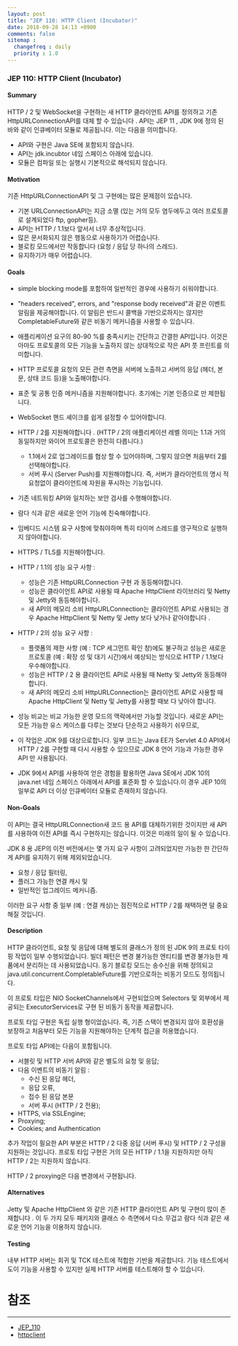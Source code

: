 ```yaml
---
layout: post
title: "JEP 110: HTTP Client (Incubator)"
date: 2018-09-28 14:13 +0900
comments: false
sitemap :
  changefreq : daily
  priority : 1.0
---
```


### JEP 110: HTTP Client (Incubator)

#### Summary

HTTP / 2 및 WebSocket을 구현하는 새 HTTP 클라이언트 API를 정의하고 기존 HttpURLConnectionAPI를 대체 할 수 있습니다 . API는 JEP 11 , JDK 9에 정의 된 바와 같이 인큐베이터 모듈로 제공됩니다. 이는 다음을 의미합니다.

* API와 구현은 Java SE에 포함되지 않습니다.
* API는 jdk.incubtor 네임 스페이스 아래에 있습니다.
* 모듈은 컴파일 또는 실행시 기본적으로 해석되지 않습니다.

#### Motivation

기존 HttpURLConnectionAPI 및 그 구현에는 많은 문제점이 있습니다.

* 기본 URLConnectionAPI는 지금 소멸 (있는 거의 모두 염두에두고 여러 프로토콜로 설계되었다 ftp, gopher등).
* API는 HTTP / 1.1보다 앞서서 너무 추상적입니다.
* 많은 문서화되지 않은 행동으로 사용하기가 어렵습니다.
* 블로킹 모드에서만 작동합니다 (요청 / 응답 당 하나의 스레드).
* 유지하기가 매우 어렵습니다.


#### Goals

* simple blocking mode를 포함하여 일반적인 경우에 사용하기 쉬워야합니다.
* "headers received", errors, and "response body received"과 같은 이벤트 알림을 제공해야합니다. 이 알림은 반드시 콜백을 기반으로하지는 않지만 CompletableFuture와 같은 비동기 메커니즘을 사용할 수 있습니다.
* 애플리케이션 요구의 80-90 %를 충족시키는 간단하고 간결한 API입니다. 이것은 아마도 프로토콜의 모든 기능을 노출하지 않는 상대적으로 작은 API 풋 프린트를 의미합니다.
* HTTP 프로토콜 요청의 모든 관련 측면을 서버에 노출하고 서버의 응답 (헤더, 본문, 상태 코드 등)을 노출해야합니다.
* 표준 및 공통 인증 메커니즘을 지원해야합니다. 초기에는 기본 인증으로 만 제한됩니다.
* WebSocket 핸드 셰이크를 쉽게 설정할 수 있어야합니다.
* HTTP / 2를 지원해야합니다 . (HTTP / 2의 애플리케이션 레벨 의미는 1.1과 거의 동일하지만 와이어 프로토콜은 완전히 다릅니다.)
    * 1.1에서 2로 업그레이드를 협상 할 수 있어야하며, 그렇지 않으면 처음부터 2를 선택해야합니다.
    * 서버 푸시 (Server Push)를 지원해야합니다. 즉, 서버가 클라이언트의 명시 적 요청없이 클라이언트에 자원을 푸시하는 기능입니다.

* 기존 네트워킹 API와 일치하는 보안 검사를 수행해야합니다.
* 람다 식과 같은 새로운 언어 기능에 친숙해야합니다.
* 임베디드 시스템 요구 사항에 맞춰야하며 특히 타이머 스레드를 영구적으로 실행하지 않아야합니다.
* HTTPS / TLS를 지원해야합니다.
* HTTP / 1.1의 성능 요구 사항 :
    * 성능은 기존 HttpURLConnection 구현 과 동등해야합니다.
    * 성능은 클라이언트 API로 사용될 때 Apache HttpClient 라이브러리 및 Netty 및 Jetty와 동등해야합니다.
    * 새 API의 메모리 소비 HttpURLConnection는 클라이언트 API로 사용되는 경우 Apache HttpClient 및 Netty 및 Jetty 보다 낮거나 같아야합니다 .
* HTTP / 2의 성능 요구 사항 :
    * 플랫폼의 제한 사항 (예 : TCP 세그먼트 확인 창)에도 불구하고 성능은 새로운 프로토콜 (예 : 확장 성 및 대기 시간)에서 예상되는 방식으로 HTTP / 1.1보다 우수해야합니다.
    * 성능은 HTTP / 2 용 클라이언트 API로 사용될 때 Netty 및 Jetty와 동등해야합니다.
    * 새 API의 메모리 소비 HttpURLConnection는 클라이언트 API로 사용할 때 Apache HttpClient 및 Netty 및 Jetty를 사용할 때보 다 낮아야 합니다.

* 성능 비교는 비교 가능한 운영 모드의 맥락에서만 가능할 것입니다. 새로운 API는 모든 가능한 유스 케이스를 다루는 것보다 단순하고 사용하기 쉬우므로,
* 이 작업은 JDK 9를 대상으로합니다. 일부 코드는 Java EE가 Servlet 4.0 API에서 HTTP / 2를 구현할 때 다시 사용할 수 있으므로 JDK 8 언어 기능과 가능한 경우 API 만 사용됩니다.
* JDK 9에서 API를 사용하여 얻은 경험을 활용하면 Java SE에서 JDK 10의 java.net 네임 스페이스 아래에서 API를 표준화 할 수 있습니다.이 경우 JEP 10의 일부로 API 더 이상 인큐베이터 모듈로 존재하지 않습니다.

#### Non-Goals
이 API는 결국 HttpURLConnection새 코드 용 API를 대체하기위한 것이지만 새 API를 사용하여 이전 API를 즉시 구현하지는 않습니다. 이것은 미래의 일이 될 수 있습니다.

JDK 8 용 JEP의 이전 버전에서는 몇 가지 요구 사항이 고려되었지만 가능한 한 간단하게 API를 유지하기 위해 제외되었습니다.

* 요청 / 응답 필터링,
* 플러그 가능한 연결 캐시 및
* 일반적인 업그레이드 메커니즘.

이러한 요구 사항 중 일부 (예 : 연결 캐싱)는 점진적으로 HTTP / 2를 채택하면 덜 중요해질 것입니다.

#### Description

HTTP 클라이언트, 요청 및 응답에 대해 별도의 클래스가 정의 된 JDK 9의 프로토 타이핑 작업이 일부 수행되었습니다. 빌더 패턴은 변경 불가능한 엔티티를 변경 불가능한 제품에서 분리하는 데 사용되었습니다. 동기 블로킹 모드는 송수신을 위해 정의되고 java.util.concurrent.CompletableFuture를 기반으로하는 비동기 모드도 정의됩니다.

이 프로토 타입은 NIO SocketChannels에서 구현되었으며 Selectors 및 외부에서 제공되는 ExecutorServices로 구현 된 비동기 동작을 제공합니다.

프로토 타입 구현은 독립 실행 형이었습니다. 즉, 기존 스택이 변경되지 않아 호환성을 보장하고 처음부터 모든 기능을 지원해야하는 단계적 접근을 허용했습니다.

프로토 타입 API에는 다음이 포함됩니다.

* 서블릿 및 HTTP 서버 API와 같은 별도의 요청 및 응답;
* 다음 이벤트의 비동기 알림 :
    * 수신 된 응답 헤더,
    * 응답 오류,
    * 접수 된 응답 본문
    * 서버 푸시 (HTTP / 2 전용);
* HTTPS, via SSLEngine;
* Proxying;
* Cookies; and Authentication

추가 작업이 필요한 API 부분은 HTTP / 2 다중 응답 (서버 푸시) 및 HTTP / 2 구성을 지원하는 것입니다. 프로토 타입 구현은 거의 모든 HTTP / 1.1을 지원하지만 아직 HTTP / 2는 지원하지 않습니다.

HTTP / 2 proxying은 다음 변경에서 구현됩니다.

#### Alternatives

Jetty 및 Apache HttpClient 와 같은 기존 HTTP 클라이언트 API 및 구현이 많이 존재합니다 . 이 두 가지 모두 패키지와 클래스 수 측면에서 다소 무겁고 람다 식과 같은 새로운 언어 기능을 이용하지 않습니다.

#### Testing

내부 HTTP 서버는 회귀 및 TCK 테스트에 적합한 기반을 제공합니다. 기능 테스트에서도이 기능을 사용할 수 있지만 실제 HTTP 서버를 테스트해야 할 수 있습니다.


# 참조 
-----
* [JEP_110](http://openjdk.java.net/jeps/110)
* [httpclient](http://openjdk.java.net/groups/net/httpclient/)